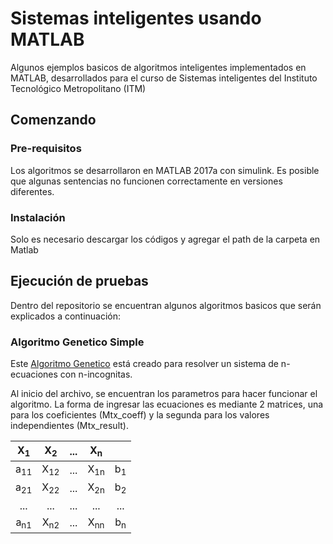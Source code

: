 # Sistemas inteligentes usando MATLAB

Algunos ejemplos basicos de algoritmos inteligentes implementados en MATLAB, desarrollados para el curso de Sistemas inteligentes del Instituto Tecnológico Metropolitano (ITM)

## Comenzando 

### Pre-requisitos

Los algoritmos se desarrollaron en MATLAB 2017a con simulink. Es posible que algunas sentencias no funcionen correctamente en versiones diferentes.


### Instalación

Solo es necesario descargar los códigos y agregar el path de la carpeta en Matlab

## Ejecución de pruebas

Dentro del repositorio se encuentran algunos algoritmos basicos que serán explicados a continuación:

### Algoritmo Genetico Simple

Este [Algoritmo Genetico](https://github.com/MateoVelasquez/SI_Matlab/blob/master/Algoritmo%20Genetico%20Simple/AlgoritmoGenetico.m) está creado para resolver un sistema de n-ecuaciones con n-incognitas.

Al inicio del archivo, se encuentran los parametros para hacer funcionar el algoritmo. 
La forma de ingresar las ecuaciones es mediante 2 matrices, una para los coeficientes (Mtx_coeff) y la segunda para los valores independientes (Mtx_result).

|X<sub>1</sub> | X<sub>2</sub> |...| X<sub>n</sub> |              |
|:------------:|:-------------:|:-:|:-------------:|:------------:|
|a<sub>11</sub>|X<sub>12</sub> |...|X<sub>1n</sub> |b<sub>1</sub> |
|a<sub>21</sub>|X<sub>22</sub> |...|X<sub>2n</sub> |b<sub>2</sub> |
|...|... |...|... |...|
|a<sub>n1</sub>|X<sub>n2</sub> |...|X<sub>nn</sub> |b<sub>n</sub> | 




 








